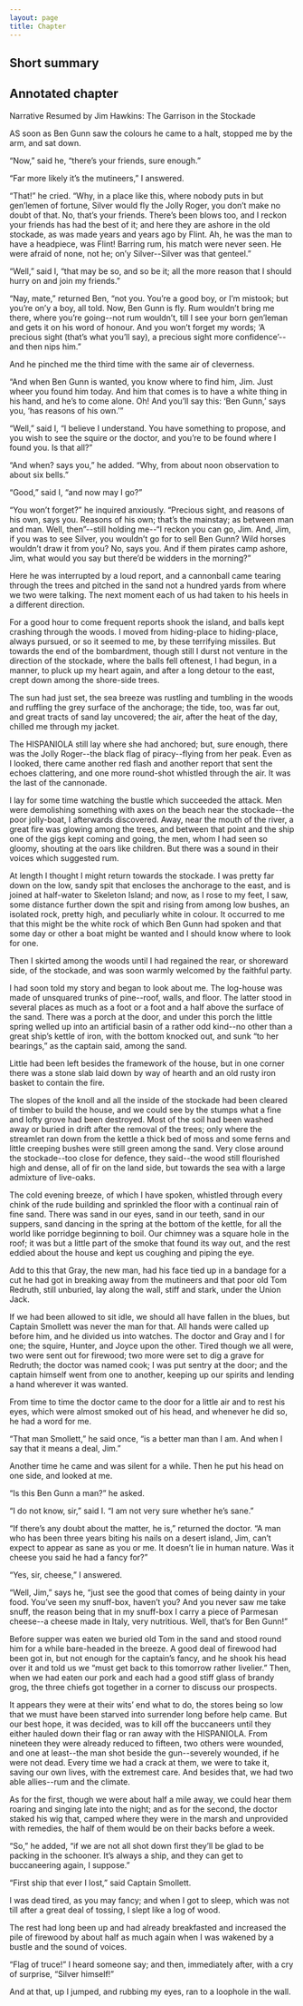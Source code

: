 ```yaml
---
layout: page
title: Chapter
---
```

## Short summary  

## Annotated chapter  
Narrative Resumed by Jim Hawkins: The Garrison in the Stockade

AS soon as Ben Gunn saw the colours he came to a halt, stopped me by the
arm, and sat down.

“Now,” said he, “there’s your friends, sure enough.”

“Far more likely it’s the mutineers,” I answered.

“That!” he cried. “Why, in a place like this, where nobody puts in but
gen’lemen of fortune, Silver would fly the Jolly Roger, you don’t make
no doubt of that. No, that’s your friends. There’s been blows too, and I
reckon your friends has had the best of it; and here they are ashore in
the old stockade, as was made years and years ago by Flint. Ah, he was
the man to have a headpiece, was Flint! Barring rum, his match were
never seen. He were afraid of none, not he; on’y Silver--Silver was that
genteel.”

“Well,” said I, “that may be so, and so be it; all the more reason that
I should hurry on and join my friends.”

“Nay, mate,” returned Ben, “not you. You’re a good boy, or I’m mistook;
but you’re on’y a boy, all told. Now, Ben Gunn is fly. Rum wouldn’t
bring me there, where you’re going--not rum wouldn’t, till I see your
born gen’leman and gets it on his word of honour. And you won’t forget
my words; ‘A precious sight (that’s what you’ll say), a precious sight
more confidence’--and then nips him.”

And he pinched me the third time with the same air of cleverness.

“And when Ben Gunn is wanted, you know where to find him, Jim. Just
wheer you found him today. And him that comes is to have a white thing
in his hand, and he’s to come alone. Oh! And you’ll say this: ‘Ben
Gunn,’ says you, ‘has reasons of his own.’”

“Well,” said I, “I believe I understand. You have something to propose,
and you wish to see the squire or the doctor, and you’re to be found
where I found you. Is that all?”

“And when? says you,” he added. “Why, from about noon observation to
about six bells.”

“Good,” said I, “and now may I go?”

“You won’t forget?” he inquired anxiously. “Precious sight, and reasons
of his own, says you. Reasons of his own; that’s the mainstay; as
between man and man. Well, then”--still holding me--“I reckon you can
go, Jim. And, Jim, if you was to see Silver, you wouldn’t go for to sell
Ben Gunn? Wild horses wouldn’t draw it from you? No, says you. And if
them pirates camp ashore, Jim, what would you say but there’d be widders
in the morning?”

Here he was interrupted by a loud report, and a cannonball came tearing
through the trees and pitched in the sand not a hundred yards from where
we two were talking. The next moment each of us had taken to his heels
in a different direction.

For a good hour to come frequent reports shook the island, and
balls kept crashing through the woods. I moved from hiding-place to
hiding-place, always pursued, or so it seemed to me, by these terrifying
missiles. But towards the end of the bombardment, though still I durst
not venture in the direction of the stockade, where the balls fell
oftenest, I had begun, in a manner, to pluck up my heart again, and
after a long detour to the east, crept down among the shore-side trees.

The sun had just set, the sea breeze was rustling and tumbling in the
woods and ruffling the grey surface of the anchorage; the tide, too, was
far out, and great tracts of sand lay uncovered; the air, after the heat
of the day, chilled me through my jacket.

The HISPANIOLA still lay where she had anchored; but, sure enough, there
was the Jolly Roger--the black flag of piracy--flying from her peak.
Even as I looked, there came another red flash and another report that
sent the echoes clattering, and one more round-shot whistled through the
air. It was the last of the cannonade.

I lay for some time watching the bustle which succeeded the attack. Men
were demolishing something with axes on the beach near the stockade--the
poor jolly-boat, I afterwards discovered. Away, near the mouth of the
river, a great fire was glowing among the trees, and between that point
and the ship one of the gigs kept coming and going, the men, whom I
had seen so gloomy, shouting at the oars like children. But there was a
sound in their voices which suggested rum.

At length I thought I might return towards the stockade. I was pretty
far down on the low, sandy spit that encloses the anchorage to the east,
and is joined at half-water to Skeleton Island; and now, as I rose to my
feet, I saw, some distance further down the spit and rising from among
low bushes, an isolated rock, pretty high, and peculiarly white in
colour. It occurred to me that this might be the white rock of which Ben
Gunn had spoken and that some day or other a boat might be wanted and I
should know where to look for one.

Then I skirted among the woods until I had regained the rear, or
shoreward side, of the stockade, and was soon warmly welcomed by the
faithful party.

I had soon told my story and began to look about me. The log-house was
made of unsquared trunks of pine--roof, walls, and floor. The latter
stood in several places as much as a foot or a foot and a half above the
surface of the sand. There was a porch at the door, and under this porch
the little spring welled up into an artificial basin of a rather odd
kind--no other than a great ship’s kettle of iron, with the bottom
knocked out, and sunk “to her bearings,” as the captain said, among the
sand.

Little had been left besides the framework of the house, but in one
corner there was a stone slab laid down by way of hearth and an old
rusty iron basket to contain the fire.

The slopes of the knoll and all the inside of the stockade had been
cleared of timber to build the house, and we could see by the stumps
what a fine and lofty grove had been destroyed. Most of the soil had
been washed away or buried in drift after the removal of the trees; only
where the streamlet ran down from the kettle a thick bed of moss and
some ferns and little creeping bushes were still green among the sand.
Very close around the stockade--too close for defence, they said--the
wood still flourished high and dense, all of fir on the land side, but
towards the sea with a large admixture of live-oaks.

The cold evening breeze, of which I have spoken, whistled through every
chink of the rude building and sprinkled the floor with a continual rain
of fine sand. There was sand in our eyes, sand in our teeth, sand in our
suppers, sand dancing in the spring at the bottom of the kettle, for all
the world like porridge beginning to boil. Our chimney was a square hole
in the roof; it was but a little part of the smoke that found its way
out, and the rest eddied about the house and kept us coughing and piping
the eye.

Add to this that Gray, the new man, had his face tied up in a bandage
for a cut he had got in breaking away from the mutineers and that poor
old Tom Redruth, still unburied, lay along the wall, stiff and stark,
under the Union Jack.

If we had been allowed to sit idle, we should all have fallen in the
blues, but Captain Smollett was never the man for that. All hands were
called up before him, and he divided us into watches. The doctor and
Gray and I for one; the squire, Hunter, and Joyce upon the other. Tired
though we all were, two were sent out for firewood; two more were set to
dig a grave for Redruth; the doctor was named cook; I was put sentry at
the door; and the captain himself went from one to another, keeping up
our spirits and lending a hand wherever it was wanted.

From time to time the doctor came to the door for a little air and to
rest his eyes, which were almost smoked out of his head, and whenever he
did so, he had a word for me.

“That man Smollett,” he said once, “is a better man than I am. And when
I say that it means a deal, Jim.”

Another time he came and was silent for a while. Then he put his head on
one side, and looked at me.

“Is this Ben Gunn a man?” he asked.

“I do not know, sir,” said I. “I am not very sure whether he’s sane.”

“If there’s any doubt about the matter, he is,” returned the doctor. “A
man who has been three years biting his nails on a desert island, Jim,
can’t expect to appear as sane as you or me. It doesn’t lie in human
nature. Was it cheese you said he had a fancy for?”

“Yes, sir, cheese,” I answered.

“Well, Jim,” says he, “just see the good that comes of being dainty in
your food. You’ve seen my snuff-box, haven’t you? And you never saw me
take snuff, the reason being that in my snuff-box I carry a piece of
Parmesan cheese--a cheese made in Italy, very nutritious. Well, that’s
for Ben Gunn!”

Before supper was eaten we buried old Tom in the sand and stood round
him for a while bare-headed in the breeze. A good deal of firewood had
been got in, but not enough for the captain’s fancy, and he shook his
head over it and told us we “must get back to this tomorrow rather
livelier.” Then, when we had eaten our pork and each had a good stiff
glass of brandy grog, the three chiefs got together in a corner to
discuss our prospects.

It appears they were at their wits’ end what to do, the stores being so
low that we must have been starved into surrender long before help came.
But our best hope, it was decided, was to kill off the buccaneers until
they either hauled down their flag or ran away with the HISPANIOLA. From
nineteen they were already reduced to fifteen, two others were wounded,
and one at least--the man shot beside the gun--severely wounded, if he
were not dead. Every time we had a crack at them, we were to take it,
saving our own lives, with the extremest care. And besides that, we had
two able allies--rum and the climate.

As for the first, though we were about half a mile away, we could hear
them roaring and singing late into the night; and as for the second,
the doctor staked his wig that, camped where they were in the marsh
and unprovided with remedies, the half of them would be on their backs
before a week.

“So,” he added, “if we are not all shot down first they’ll be glad to
be packing in the schooner. It’s always a ship, and they can get to
buccaneering again, I suppose.”

“First ship that ever I lost,” said Captain Smollett.

I was dead tired, as you may fancy; and when I got to sleep, which was
not till after a great deal of tossing, I slept like a log of wood.

The rest had long been up and had already breakfasted and increased the
pile of firewood by about half as much again when I was wakened by a
bustle and the sound of voices.

“Flag of truce!” I heard someone say; and then, immediately after, with
a cry of surprise, “Silver himself!”

And at that, up I jumped, and rubbing my eyes, ran to a loophole in the
wall.
